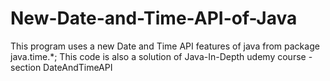 # New-Date-and-Time-API-of-Java
This program uses a new Date and Time API features of java from package java.time.*;
This code is also a solution of Java-In-Depth udemy course - section DateAndTimeAPI
